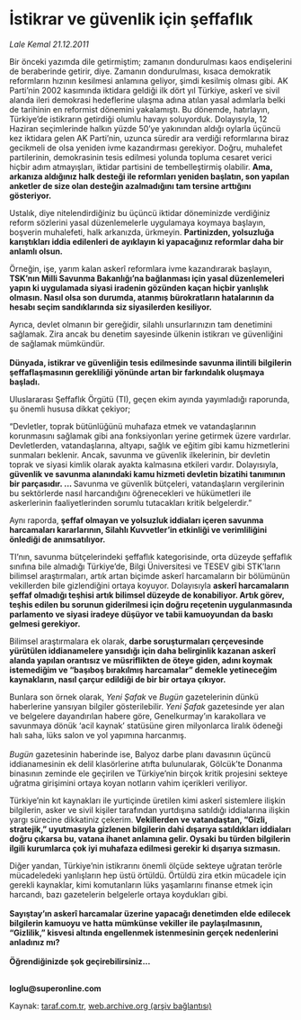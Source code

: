 # İstikrar ve güvenlik için şeffaflık

*Lale Kemal 21.12.2011*

<div class="yazi"><p>Bir önceki yazımda dile getirmiştim; zamanın dondurulması kaos endişelerini de beraberinde getirir, diye. Zamanın dondurulması, kısaca demokratik reformların hızının kesilmesi anlamına geliyor, şimdi kesilmiş olması gibi. AK Parti’nin 2002 kasımında iktidara geldiği ilk dört yıl Türkiye, askerî ve sivil alanda ileri demokrasi hedeflerine ulaşma adına atılan yasal adımlarla belki de tarihinin en reformist dönemini yakalamıştı. Bu dönemde, hatırlayın, Türkiye’de istikrarın getirdiği olumlu havayı soluyorduk. Dolayısıyla, 12 Haziran seçimlerinde halkın yüzde 50’ye yakınından aldığı oylarla üçüncü kez iktidara gelen AK Parti’nin, uzunca süredir ara verdiği reformlarına biraz gecikmeli de olsa yeniden ivme kazandırması gerekiyor. Doğru, muhalefet partilerinin, demokrasinin tesis edilmesi yolunda topluma cesaret verici hiçbir adım atmayışları, iktidar partisini de tembelleştirmiş olabilir. <b>Ama, arkanıza aldığınız halk desteği ile reformları yeniden başlatın, son yapılan anketler de size olan desteğin azalmadığını tam tersine arttığını gösteriyor. </b></p>
<p>Ustalık, diye nitelendirdiğiniz bu üçüncü iktidar döneminizde verdiğiniz reform sözlerini yasal düzenlemelerle uygulamaya koymaya başlayın, boşverin muhalefeti, halk arkanızda, ürkmeyin. <b>Partinizden, yolsuzluğa karıştıkları iddia edilenleri de ayıklayın ki yapacağınız reformlar daha bir anlamlı olsun. </b></p>
<p>Örneğin, işe, yarım kalan askerî reformlara ivme kazandırarak başlayın, <b>TSK’nın Milli Savunma Bakanlığı’na bağlanması için yasal düzenlemeleri yapın ki uygulamada siyasi iradenin gözünden kaçan hiçbir yanlışlık olmasın. Nasıl olsa son durumda, atanmış bürokratların hatalarının da hesabı seçim sandıklarında siz siyasilerden kesiliyor.</b></p>
<p>Ayrıca, devlet olmanın bir gereğidir, silahlı unsurlarınızın tam denetimini sağlamak. Zira ancak bu denetim sayesinde ülkenin istikrarı ve güvenliğini de sağlamak mümkündür.<br/><br/><b>Dünyada, istikrar ve güvenliğin tesis edilmesinde savunma ilintili bilgilerin şeffaflaşmasının gerekliliği yönünde artan bir farkındalık oluşmaya başladı. </b></p>
<p>Uluslararası Şeffaflık Örgütü (TI), geçen ekim ayında yayımladığı raporunda, şu önemli hususa dikkat çekiyor;</p>
<p>“Devletler, toprak bütünlüğünü muhafaza etmek ve vatandaşlarının korunmasını sağlamak gibi ana fonksiyonları yerine getirmek üzere vardırlar. Devletlerden, vatandaşlarına, altyapı, sağlık ve eğitim gibi kamu hizmetlerini sunmaları beklenir. Ancak, savunma ve güvenlik ilkelerinin, bir devletin toprak ve siyasi kimlik olarak ayakta kalmasına etkileri vardır. Dolayısıyla, <b>güvenlik ve savunma alanındaki kamu hizmeti devletin bizatihi tanımının bir parçasıdır. ... </b>Savunma ve güvenlik bütçeleri, vatandaşların vergilerinin bu sektörlerde nasıl harcandığını öğrenecekleri ve hükümetleri ile askerlerinin faaliyetlerinden sorumlu tutacakları kritik belgelerdir.”</p>
<p>Aynı raporda, <b>şeffaf olmayan ve yolsuzluk iddiaları içeren savunma harcamaları kararlarının, Silahlı Kuvvetler’in etkinliği ve verimliliğini önlediği de anımsatılıyor. </b></p>
<p>TI’nın, savunma bütçelerindeki şeffaflık kategorisinde, orta düzeyde şeffaflık sınıfına bile almadığı Türkiye’de, Bilgi Üniversitesi ve TESEV gibi STK’ların bilimsel araştırmaları, artık artan biçimde askerî harcamaların bir bölümünün vekillerden bile gizlendiğini ortaya koyuyor. Dolayısıyla <b>askerî harcamaların şeffaf olmadığı teşhisi artık bilimsel düzeyde de konabiliyor. Artık görev, teşhis edilen bu sorunun giderilmesi için doğru reçetenin uygulanmasında parlamento ve siyasi iradeye düşüyor ve tabii kamuoyundan da baskı gelmesi gerekiyor. </b></p>
<p>Bilimsel araştırmalara ek olarak, <b>darbe soruşturmaları çerçevesinde yürütülen iddianamelere yansıdığı için daha belirginlik kazanan askerî alanda yapılan orantısız ve müsriflikten de öteye giden, adını koymak istemediğim ve “başıboş bırakılmış harcamalar” demekle yetineceğim kaynakların, nasıl çarçur edildiği de bir bir ortaya çıkıyor. </b></p>
<p>Bunlara son örnek olarak, <i>Yeni Şafak</i> ve <i>Bugün</i> gazetelerinin dünkü haberlerine yansıyan bilgiler gösterilebilir. <i>Yeni Şafak</i> gazetesinde yer alan ve belgelere dayandırılan habere göre, Genelkurmay’ın karakollara ve savunmaya dönük ‘acil kaynak’ statüsüne giren milyonlarca liralık ödeneği halı saha, lüks salon ve yol yapımına harcanmış. <br/><br/><i>Bugün</i> gazetesinin haberinde ise, Balyoz darbe planı davasının üçüncü iddianamesinin ek delil klasörlerine atıfta bulunularak, Gölcük’te Donanma binasının zeminde ele geçirilen ve Türkiye’nin birçok kritik projesini sekteye uğratma girişimini ortaya koyan notların vahim içerikleri veriliyor. </p>
<p>Türkiye’nin kıt kaynakları ile yurtiçinde üretilen kimi askerî sistemlere ilişkin bilgilerin, asker ve sivil kişiler tarafından yurtdışına satıldığı iddialarına ilişkin yargı sürecine dikkatiniz çekerim. <b>Vekillerden ve vatandaştan, “Gizli, stratejik,” uyutmasıyla gizlenen bilgilerin dahi dışarıya satıldıkları iddiaları doğru çıkarsa bu, vatana ihanet anlamına gelir. Oysaki bu türden bilgilerin ilgili kurumlarca çok iyi muhafaza edilmesi gerekir ki dışarıya sızmasın. </b></p>
<p>Diğer yandan, Türkiye’nin istikrarını önemli ölçüde sekteye uğratan terörle mücadeledeki yanlışların hep üstü örtüldü. Örtüldü zira etkin mücadele için gerekli kaynaklar, kimi komutanların lüks yaşamlarını finanse etmek için harcandı, bazı gazetelerin belgelerle ortaya koydukları gibi.<br/><br/><b>Sayıştay’ın askerî harcamalar üzerine yapacağı denetimden elde edilecek bilgilerin kamuoyu ve hatta mümkünse vekiller ile paylaşılmasının, “Gizlilik,” kisvesi altında engellenmek istenmesinin gerçek nedenlerini anladınız mı?<br/><br/></b><b>Öğrendiğinizde şok geçirebilirsiniz... </b></p><b><br/>loglu@superonline.com</b>
</div>

Kaynak: [taraf.com.tr](http://www.taraf.com.tr/lale-kemal/makale-istikrar-ve-guvenlik-icin-seffaflik.htm), [web.archive.org (arşiv bağlantısı)](http://web.archive.org/web/20130817005024/http://www.taraf.com.tr/lale-kemal/makale-istikrar-ve-guvenlik-icin-seffaflik.htm)
